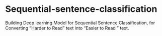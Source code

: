 # Sequential-sentence-classification
Building Deep learning Model for Sequential Sentence Classification, for Converting “Harder to Read” text into “Easier to Read ” text.
